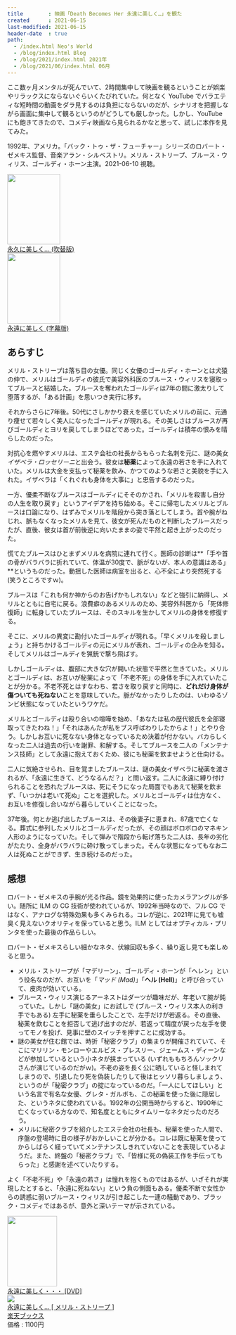 ```yaml
---
title        : 映画「Death Becomes Her 永遠に美しく…」を観た
created      : 2021-06-15
last-modified: 2021-06-15
header-date  : true
path:
  - /index.html Neo's World
  - /blog/index.html Blog
  - /blog/2021/index.html 2021年
  - /blog/2021/06/index.html 06月
---
```


ここ数ヶ月メンタルが死んでいて、2時間集中して映画を観るということが娯楽やリラックスにならないぐらいくたびれていた。何となく YouTube でバラエティな短時間の動画をダラ見するのは負担にならないのだが、シナリオを把握しながら画面に集中して観るというのがどうしても厳しかった。しかし、YouTube にも飽きてきたので、コメディ映画なら見られるかなと思って、試しに本作を見てみた。

1992年、アメリカ。「バック・トゥ・ザ・フューチャー」シリーズのロバート・ゼメキス監督、音楽アラン・シルベストリ。メリル・ストリープ、ブルース・ウィリス、ゴールディ・ホーン主演。2021-06-10 視聴。

<div class="ad-amazon">
  <div class="ad-amazon-image">
    <a href="https://www.amazon.co.jp/dp/B00I8CFEJO?tag=neos21-22&amp;linkCode=osi&amp;th=1&amp;psc=1">
      <img src="https://m.media-amazon.com/images/I/51lHkTcHjNL._SL160_.jpg" width="120" height="160">
    </a>
  </div>
  <div class="ad-amazon-info">
    <div class="ad-amazon-title">
      <a href="https://www.amazon.co.jp/dp/B00I8CFEJO?tag=neos21-22&amp;linkCode=osi&amp;th=1&amp;psc=1">永久に美しく… (吹替版)</a>
    </div>
  </div>
</div>

<div class="ad-amazon">
  <div class="ad-amazon-image">
    <a href="https://www.amazon.co.jp/dp/B09675V1BY?tag=neos21-22&amp;linkCode=osi&amp;th=1&amp;psc=1">
      <img src="https://m.media-amazon.com/images/I/51i-MlC4rnS._SL160_.jpg" width="120" height="160">
    </a>
  </div>
  <div class="ad-amazon-info">
    <div class="ad-amazon-title">
      <a href="https://www.amazon.co.jp/dp/B09675V1BY?tag=neos21-22&amp;linkCode=osi&amp;th=1&amp;psc=1">永遠に美しく (字幕版)</a>
    </div>
  </div>
</div>

## あらすじ

メリル・ストリープは落ち目の女優。同じく女優のゴールディ・ホーンとは犬猿の仲で、メリルはゴールディの彼氏で美容外科医のブルース・ウィリスを寝取ってブルースと結婚した。ブルースを奪われたゴールディは7年の間に激太りして堕落するが、「ある計画」を思いつき実行に移す。

それからさらに7年後。50代にさしかかり衰えを感じていたメリルの前に、元通り痩せて若々しく美人になったゴールディが現れる。その美しさはブルースが再びゴールディとヨリを戻してしまうほどであった。ゴールディは積年の恨みを晴らしたのだった。

対抗心を燃やすメリルは、エステ会社の社長からもらった名刺を元に、謎の美女*イザベラ・ロッセリーニ*と出会う。彼女は**秘薬**によって永遠の若さを手に入れていた。メリルは大金を支払って秘薬を飲み、かつてのような若さと美貌を手に入れた。イザベラは「くれぐれも身体を大事に」と忠告するのだった。

一方、優柔不断なブルースはゴールディにそそのかされ、「メリルを殺害し自分の人生を取り戻す」というアイデアを持ち始める。そこに帰宅したメリルとブルースは口論になり、はずみでメリルを階段から突き落としてしまう。首や腕がねじれ、脈もなくなったメリルを見て、彼女が死んだものと判断したブルースだったが、直後、彼女は首が前後逆に向いたままの姿で平然と起き上がったのだった。

慌てたブルースはひとまずメリルを病院に連れて行く。医師の診断は**「手や首の骨がバラバラに折れていて、体温が30度で、脈がないが、本人の意識はある」**というものだった。動揺した医師は病室を出ると、心不全により突然死する (笑うところですｗ)。

ブルースは「これも何か神からのお告げかもしれない」などと強引に納得し、メリルとともに自宅に戻る。浪費癖のあるメリルのため、美容外科医から「死体修復師」に転身していたブルースは、そのスキルを生かしてメリルの身体を修復する。

そこに、メリルの異変に勘付いたゴールディが現れる。「早くメリルを殺しましょう」と持ちかけるゴールディの元にメリルが表れ、ゴールディの企みを知る。そしてメリルはゴールディを猟銃で撃ち飛ばす。

しかしゴールディは、腹部に大きな穴が開いた状態で平然と生きていた。メリルとゴールディは、お互いが秘薬によって「不老不死」の身体を手に入れていたことが分かる。不老不死とはすなわち、若さを取り戻すと同時に、**どれだけ身体が傷ついても死ねない**ことを意味していた。脈がなかったりしたのは、いわゆるゾンビ状態になっていたというワケだ。

メリルとゴールディは殴り合いの喧嘩を始め、「あなたは私の歴代彼氏を全部寝取ってきたわね！」「それはあんたが私をブス呼ばわりしたからよ！」とやり合う。しかしお互いに死なない身体となっているため決着が付かない。バカらしくなった二人は過去の行いを謝罪、和解する。そしてブルースを二人の「メンテナンス技師」として永遠に抱えておくため、彼にも秘薬を飲ませようと仕向ける。

二人に気絶させられ、目を覚ましたブルースは、謎の美女イザベラに秘薬を渡されるが、「永遠に生きて、どうなるんだ？」と問い返す。二人に永遠に縛り付けられることを恐れたブルースは、死にそうになった局面でもあえて秘薬を飲まず、「いつかは老いて死ぬ」ことを選択した。メリルとゴールディは仕方なく、お互いを修復し合いながら暮らしていくことになった。

37年後。何とか逃げ出したブルースは、その後妻子に恵まれ、87歳で亡くなる。葬式に参列したメリルとゴールディだったが、その顔はボロボロのマネキン人形のようになっていた。そして弾みで階段から転げ落ちた二人は、長年の劣化がたたり、全身がバラバラに砕け散ってしまった。そんな状態になってもなお二人は死ぬことができず、生き続けるのだった。

## 感想

ロバート・ゼメキスの手腕が光る作品。鏡を効果的に使ったカメラアングルが多い。随所に ILM の CG 技術が使われているが、1992年当時なので、フル CG ではなく、アナログな特殊効果も多くみられる。コレが逆に、2021年に見ても嘘臭く見えないクオリティを保っていると思う。ILM としてはオプティカル・プリンタを使った最後の作品らしい。

ロバート・ゼメキスらしい細かなネタ、伏線回収も多く、繰り返し見ても楽しめると思う。

- メリル・ストリープが「マデリーン」、ゴールディ・ホーンが「ヘレン」という役名なのだが、お互いを「*マッド (Mad)*」「**ヘル (Hell)**」と呼び合っていて、皮肉が効いている。
- ブルース・ウィリス演じるアーネストはダーツが趣味だが、年老いて腕が鈍っていた。しかし「謎の美女」にお試しで (ブルース・ウィリス本人の利き手でもある) 左手に秘薬を垂らしたことで、左手だけが若返る。その直後、秘薬を飲むことを拒否して逃げ出すのだが、若返って精度が戻った左手を使ってモノを投げ、見事に壁のスイッチを押すことに成功する。
- 謎の美女が住む館では、時折「秘密クラブ」の集まりが開催されていて、そこにマリリン・モンローやエルビス・プレスリー、ジェームス・ディーンなどが参加しているという小ネタが挟まっている (いずれももちろんソックリさんが演じているのだがｗ)。不老の姿を長く公に晒していると怪しまれてしまうので、引退したり死を偽装したりして後はヒッソリ暮らしましょう、というのが「秘密クラブ」の掟になっているのだ。「一人にしてほしい」という名言で有名な女優、グレタ・ガルボも、この秘薬を使った後に隠居した、というネタに使われている。1992年の公開当時からすると、1990年に亡くなっている方なので、知名度とともにタイムリーなネタだったのだろう。
- メリルに秘密クラブを紹介したエステ会社の社長も、秘薬を使った人間で、序盤の登場時に目の様子がおかしいことが分かる。コレは既に秘薬を使ってからしばらく経っていてメンテナンスしきれていないことを表現しているようだ。また、終盤の「秘密クラブ」で、「皆様に死の偽装工作を手伝ってもらった」と感謝を述べていたりする。

よく「不老不死」や「永遠の若さ」は憧れを抱くものではあるが、いざそれが実現したとすると、「永遠に死ねない」という負の側面もある。優柔不断で女性からの誘惑に弱いブルース・ウィリスが引き起こした一連の騒動であり、ブラック・コメディではあるが、意外と深いテーマが示されている。

<div class="ad-amazon">
  <div class="ad-amazon-image">
    <a href="https://www.amazon.co.jp/dp/B006QJSOK2?tag=neos21-22&amp;linkCode=osi&amp;th=1&amp;psc=1">
      <img src="https://m.media-amazon.com/images/I/512AbuS1gmL._SL160_.jpg" width="113" height="160">
    </a>
  </div>
  <div class="ad-amazon-info">
    <div class="ad-amazon-title">
      <a href="https://www.amazon.co.jp/dp/B006QJSOK2?tag=neos21-22&amp;linkCode=osi&amp;th=1&amp;psc=1">永遠に美しく・・・ [DVD]</a>
    </div>
  </div>
</div>

<div class="ad-rakuten">
  <div class="ad-rakuten-image">
    <a href="https://hb.afl.rakuten.co.jp/hgc/g00q0722.waxyc9ff.g00q0722.waxyd017/?pc=https%3A%2F%2Fitem.rakuten.co.jp%2Fbook%2F11562305%2F&amp;m=http%3A%2F%2Fm.rakuten.co.jp%2Fbook%2Fi%2F15751955%2F">
      <img src="https://thumbnail.image.rakuten.co.jp/@0_mall/book/cabinet/9668/4988102059668.jpg?_ex=128x128">
    </a>
  </div>
  <div class="ad-rakuten-info">
    <div class="ad-rakuten-title">
      <a href="https://hb.afl.rakuten.co.jp/hgc/g00q0722.waxyc9ff.g00q0722.waxyd017/?pc=https%3A%2F%2Fitem.rakuten.co.jp%2Fbook%2F11562305%2F&amp;m=http%3A%2F%2Fm.rakuten.co.jp%2Fbook%2Fi%2F15751955%2F">永遠に美しく… [ メリル・ストリープ ]</a>
    </div>
    <div class="ad-rakuten-shop">
      <a href="https://hb.afl.rakuten.co.jp/hgc/g00q0722.waxyc9ff.g00q0722.waxyd017/?pc=https%3A%2F%2Fwww.rakuten.co.jp%2Fbook%2F&amp;m=http%3A%2F%2Fm.rakuten.co.jp%2Fbook%2F">楽天ブックス</a>
    </div>
    <div class="ad-rakuten-price">価格 : 1100円</div>
  </div>
</div>
